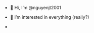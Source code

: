 - 👋 Hi, I’m @nguyenjt2001
- 👀 I’m interested in everything (really?)

- <!---
nguyenjt2001/nguyenjt2001 is a ✨ special ✨ repository because its `README.md` (this file) appears on your GitHub profile.
You can click the Preview link to take a look at your changes.
--->
